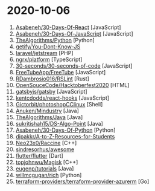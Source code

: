 # 2020-10-06

1. [Asabeneh/30-Days-Of-React](https://github.com/Asabeneh/30-Days-Of-React "30 Days of React challenge is a step by step guide to learn React in 30 days. This challenge needs an intermediate level of HTML, CSS, and JavaScript knowledge. It is recommended to feel good at JavaScript before you start to React. If you are not comfortable with JavaScript check out 30DaysOfJavaScript. This is a continuation of 30 Days Of Java…") [JavaScript]
2. [Asabeneh/30-Days-Of-JavaScript](https://github.com/Asabeneh/30-Days-Of-JavaScript "30 days of JavaScript programming challenge is a step by step guide to learn JavaScript programming language in 30 days") [JavaScript]
3. [TheAlgorithms/Python](https://github.com/TheAlgorithms/Python "All Algorithms implemented in Python") [Python]
4. [getify/You-Dont-Know-JS](https://github.com/getify/You-Dont-Know-JS "A book series on JavaScript. @YDKJS on twitter.") 
5. [laravel/jetstream](https://github.com/laravel/jetstream "") [PHP]
6. [ngrx/platform](https://github.com/ngrx/platform "Reactive libraries for Angular") [TypeScript]
7. [30-seconds/30-seconds-of-code](https://github.com/30-seconds/30-seconds-of-code "Short JavaScript code snippets for all your development needs") [JavaScript]
8. [FreeTubeApp/FreeTube](https://github.com/FreeTubeApp/FreeTube "An Open Source YouTube app for privacy") [JavaScript]
9. [RDambrosio016/RSLint](https://github.com/RDambrosio016/RSLint "A (WIP) Extremely fast JavaScript linter and Rust crate") [Rust]
10. [OpenSouceCode/Hacktoberfest2020](https://github.com/OpenSouceCode/Hacktoberfest2020 "Make your first Pull Request and earn a free tee from GitHub!") [HTML]
11. [gatsbyjs/gatsby](https://github.com/gatsbyjs/gatsby "Build blazing fast, modern apps and websites with React") [JavaScript]
12. [kentcdodds/react-hooks](https://github.com/kentcdodds/react-hooks "Learn React Hooks! 🎣 ⚛") [JavaScript]
13. [Gictorbit/photoshopCClinux](https://github.com/Gictorbit/photoshopCClinux "an installer for Photoshop CC v19 on Gnu/Linux") [Shell]
14. [Anuken/Mindustry](https://github.com/Anuken/Mindustry "A sandbox tower defense game") [Java]
15. [TheAlgorithms/Java](https://github.com/TheAlgorithms/Java "All Algorithms implemented in Java") [Java]
16. [sukritishah15/DS-Algo-Point](https://github.com/sukritishah15/DS-Algo-Point "This repository contains codes for various data structures and algorithms in C, C++, Java, Python, C#, Go, JavaScript, PHP, Kotlin and Scala") [Java]
17. [Asabeneh/30-Days-Of-Python](https://github.com/Asabeneh/30-Days-Of-Python "30 days of Python programming challenge is a step by step guide to learn Python programming language in 30 days.") [Python]
18. [dipakkr/A-to-Z-Resources-for-Students](https://github.com/dipakkr/A-to-Z-Resources-for-Students "✅ Curated list of resources for college students") 
19. [Neo23x0/Raccine](https://github.com/Neo23x0/Raccine "A Simple Ransomware Vaccine") [C++]
20. [sindresorhus/awesome](https://github.com/sindresorhus/awesome "😎 Awesome lists about all kinds of interesting topics") 
21. [flutter/flutter](https://github.com/flutter/flutter "Flutter makes it easy and fast to build beautiful apps for mobile and beyond.") [Dart]
22. [topjohnwu/Magisk](https://github.com/topjohnwu/Magisk "The Magic Mask for Android") [C++]
23. [eugenp/tutorials](https://github.com/eugenp/tutorials "Just Announced - Learn Spring Security OAuth:") [Java]
24. [willmcgugan/rich](https://github.com/willmcgugan/rich "Rich is a Python library for rich text and beautiful formatting in the terminal.") [Python]
25. [terraform-providers/terraform-provider-azurerm](https://github.com/terraform-providers/terraform-provider-azurerm "Terraform provider for Azure Resource Manager") [Go]

